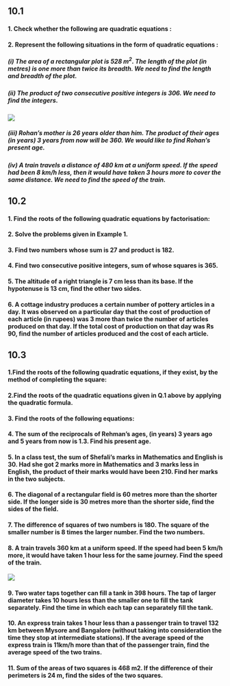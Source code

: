 ## 10.1
#### 1. Check whether the following are quadratic equations :

#### 2. Represent the following situations in the form of quadratic equations :
##### (i) The area of a rectangular plot is 528 m<sup>2</sup>. The length of the plot (in metres) is one more than twice its breadth. We need to find the length and breadth of the plot.
##### (ii) The product of two consecutive positive integers is 306. We need to find the integers.
[![](https://img.youtube.com/vi/7brJcL6aipo/0.jpg)](https://www.youtube.com/watch?v=7brJcL6aipo)
##### (iii) Rohan’s mother is 26 years older than him. The product of their ages (in years) 3 years from now will be 360. We would like to find Rohan’s present age.
##### (iv) A train travels a distance of 480 km at a uniform speed. If the speed had been 8 km/h less, then it would have taken 3 hours more to cover the same distance. We need to find the speed of the train.

## 10.2
#### 1. Find the roots of the following quadratic equations by factorisation:
#### 2. Solve the problems given in Example 1.
#### 3. Find two numbers whose sum is 27 and product is 182.
#### 4. Find two consecutive positive integers, sum of whose squares is 365.
#### 5. The altitude of a right triangle is 7 cm less than its base. If the hypotenuse is 13 cm, find the other two sides.
#### 6. A cottage industry produces a certain number of pottery articles in a day. It was observed on a particular day that the cost of production of each article (in rupees) was 3 more than twice the number of articles produced on that day. If the total cost of production on that day was Rs 90, find the number of articles produced and the cost of each article.

## 10.3
#### 1.Find the roots of the following quadratic equations, if they exist, by the method of completing the square:
#### 2.Find the roots of the quadratic equations given in Q.1 above by applying the quadratic formula.
#### 3. Find the roots of the following equations:
#### 4. The sum of the reciprocals of Rehman’s ages, (in years) 3 years ago and 5 years from now is 1.3. Find his present age.
#### 5. In a class test, the sum of Shefali’s marks in Mathematics and English is 30. Had she got 2 marks more in Mathematics and 3 marks less in English, the product of their marks would have been 210. Find her marks in the two subjects.
#### 6. The diagonal of a rectangular field is 60 metres more than the shorter side. If the longer side is 30 metres more than the shorter side, find the sides of the field.
#### 7. The difference of squares of two numbers is 180. The square of the smaller number is 8 times the larger number. Find the two numbers.
#### 8. A train travels 360 km at a uniform speed. If the speed had been 5 km/h more, it would have taken 1 hour less for the same journey. Find the speed of the train.
[![](https://img.youtube.com/vi/4S8An4hcRZA/0.jpg)](https://www.youtube.com/watch?v=4S8An4hcRZA)
#### 9. Two water taps together can fill a tank in 398 hours. The tap of larger diameter takes 10 hours less than the smaller one to fill the tank separately. Find the time in which each tap can separately fill the tank.
#### 10. An express train takes 1 hour less than a passenger train to travel 132 km between Mysore and Bangalore (without taking into consideration the time they stop at intermediate stations). If the average speed of the express train is 11km/h more than that of the passenger train, find the average speed of the two trains.
#### 11. Sum of the areas of two squares is 468 m2. If the difference of their perimeters is 24 m, find the sides of the two squares.
